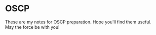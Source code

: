 
# OSCP
These are my notes for OSCP preparation. Hope you'll find them useful.
May the force be with you!

